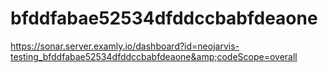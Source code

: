 # bfddfabae52534dfddccbabfdeaone
https://sonar.server.examly.io/dashboard?id=neojarvis-testing_bfddfabae52534dfddccbabfdeaone&amp;codeScope=overall

